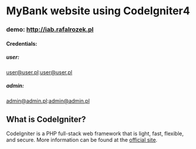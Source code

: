 # MyBank website using CodeIgniter4
### demo: http://iab.rafalrozek.pl

#### Credentials:
##### user:
user@user.pl:user@user.pl

##### admin:
admin@admin.pl:admin@admin.pl

## What is CodeIgniter?

CodeIgniter is a PHP full-stack web framework that is light, fast, flexible, and secure. 
More information can be found at the [official site](http://codeigniter.com).

